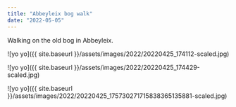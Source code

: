 ```yaml
---
title: "Abbeyleix bog walk"
date: "2022-05-05"
---
```


Walking on the old bog in Abbeyleix.

![yo yo]({{ site.baseurl }}/assets/images/2022/20220425_174112-scaled.jpg)

![yo yo]({{ site.baseurl }}/assets/images/2022/20220425_174429-scaled.jpg)

![yo yo]({{ site.baseurl }}/assets/images/2022/20220425_175730271715838365135881-scaled.jpg)
